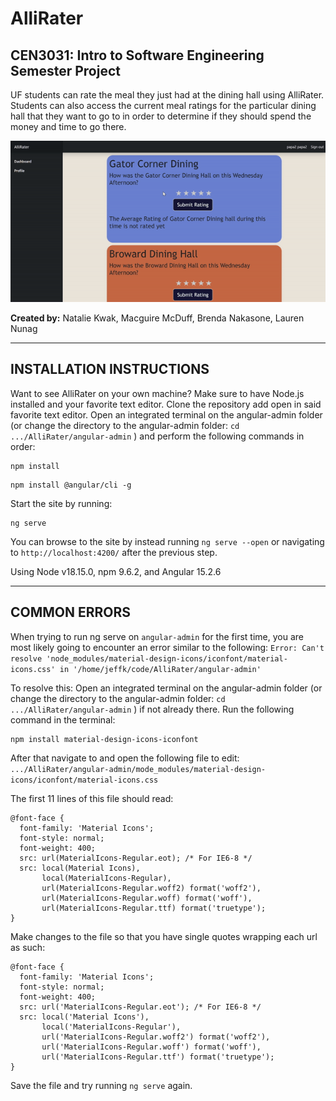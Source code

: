 # AlliRater
## CEN3031: Intro to Software Engineering Semester Project

UF students can rate the meal they just had at the dining hall using AlliRater. Students can also access the current meal ratings for the particular dining hall that they want to go to in order to determine if they should spend the money and time to go there.

![demo-gif](./demo.gif)

**Created by:** Natalie Kwak, Macguire McDuff, Brenda Nakasone, Lauren Nunag


-----------------------------

## INSTALLATION INSTRUCTIONS

Want to see AlliRater on your own machine? 
Make sure to have Node.js installed and your favorite text editor.
Clone the repository add open in said favorite text editor.
Open an integrated terminal on the angular-admin folder (or change the directory to the angular-admin folder: ```cd .../AlliRater/angular-admin``` ) and perform the following commands in order:
```
npm install
```
```
npm install @angular/cli -g
```
Start the site by running:
```
ng serve 
```
You can browse to the site by instead running ```ng serve --open``` or navigating to ```http://localhost:4200/``` after the previous step.

Using Node v18.15.0, npm 9.6.2, and Angular 15.2.6

-----------------------------

## COMMON ERRORS

When trying to run ng serve on ```angular-admin``` for the first time, you are most likely going to encounter an error similar to the following: ```Error: Can't resolve 'node_modules/material-design-icons/iconfont/material-icons.css' in '/home/jeffk/code/AlliRater/angular-admin'```

To resolve this:
Open an integrated terminal on the angular-admin folder (or change the directory to the angular-admin folder: ```cd .../AlliRater/angular-admin``` ) if not already there. Run the following command in the terminal:
```
npm install material-design-icons-iconfont
```

After that navigate to and open the following file to edit: ```.../AlliRater/angular-admin/mode_modules/material-design-icons/iconfont/material-icons.css```

The first 11 lines of this file should read:
```
@font-face {
  font-family: 'Material Icons';
  font-style: normal;
  font-weight: 400;
  src: url(MaterialIcons-Regular.eot); /* For IE6-8 */
  src: local(Material Icons),
       local(MaterialIcons-Regular),
       url(MaterialIcons-Regular.woff2) format('woff2'),
       url(MaterialIcons-Regular.woff) format('woff'),
       url(MaterialIcons-Regular.ttf) format('truetype');
}
```

Make changes to the file so that you have single quotes wrapping each url as such:
```
@font-face {
  font-family: 'Material Icons';
  font-style: normal;
  font-weight: 400;
  src: url('MaterialIcons-Regular.eot'); /* For IE6-8 */
  src: local('Material Icons'),
       local('MaterialIcons-Regular'),
       url('MaterialIcons-Regular.woff2') format('woff2'),
       url('MaterialIcons-Regular.woff') format('woff'),
       url('MaterialIcons-Regular.ttf') format('truetype');
}
```

Save the file and try running ```ng serve``` again.
